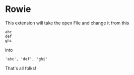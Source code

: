 # Rowie

This extension will take the open File and change it from this
```
abc
def
ghi
```
into
```
'abc', 'def', 'ghi'
```

That's all folks!
